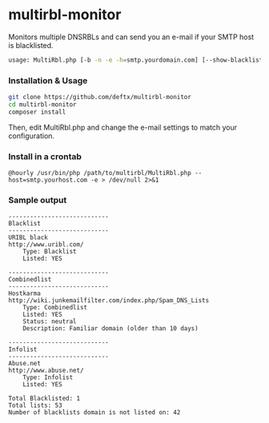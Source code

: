 # multirbl-monitor

Monitors multiple DNSRBLs and can send you an e-mail if your SMTP host is blacklisted.

```sh
usage: MultiRbl.php [-b -n -e -h=smtp.yourdomain.com] [--show-blacklists-only=y --no-color=y --email-if-bl=y --host=smtp.yourdomain.com]
```

### Installation & Usage


```sh
git clone https://github.com/deftx/multirbl-monitor
cd multirbl-monitor
composer install
```

Then, edit MultiRbl.php and change the e-mail settings to match your configuration.

### Install in a crontab
```
@hourly /usr/bin/php /path/to/multirbl/MultiRbl.php --host=smtp.yourhost.com -e > /dev/null 2>&1
```

### Sample output
```
----------------------------
Blacklist
----------------------------
URIBL black
http://www.uribl.com/
	Type: Blacklist
	Listed: YES

----------------------------
Combinedlist
----------------------------
Hostkarma
http://wiki.junkemailfilter.com/index.php/Spam_DNS_Lists
	Type: Combinedlist
	Listed: YES
	Status: neutral
	Description: Familiar domain (older than 10 days)

----------------------------
Infolist
----------------------------
Abuse.net
http://www.abuse.net/
	Type: Infolist
	Listed: YES

Total Blacklisted: 1
Total lists: 53
Number of blacklists domain is not listed on: 42
```
